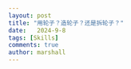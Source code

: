 ```yaml
---
layout: post
title: "用轮子？造轮子？还是拆轮子？"
date:   2024-9-8
tags: [Skills]
comments: true
author: marshall
---
```

